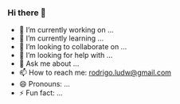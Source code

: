 ### Hi there 👋

<!--
**rodrigoludwig/rodrigoludwig** is a ✨ _special_ ✨ repository because its `README.md` (this file) appears on your GitHub profile.

Here are some ideas to get you started:
-->
- 🔭 I’m currently working on ...
- 🌱 I’m currently learning ...
- 👯 I’m looking to collaborate on ...
- 🤔 I’m looking for help with ...
- 💬 Ask me about ...
- 📫 How to reach me: rodrigo.ludw@gmail.com
- 😄 Pronouns: ...
- ⚡ Fun fact: ...

